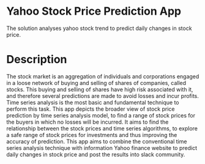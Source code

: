 # Yahoo Stock Price Prediction App
The solution analyses yahoo stock trend to predict daily changes in stock price.

# Description
The stock market is an aggregation of individuals and corporations engaged in a loose network of buying and selling of shares of companies, called stocks.
This buying and selling of shares have high risk associated with it, and therefore several predictions are made to avoid losses and incur profits.
Time series analysis is the most basic and fundamental technique to perform this task. This app depicts the broader view of stock price prediction by time series analysis model,
to find a range of stock prices for the buyers in which no losses will be incurred. It aims to find the relationship between the stock prices and
time series algorithms, to explore a safe range of stock prices for investments and thus improving the accuracy of prediction. This app aims to combine the conventional time series
analysis technique with information Yahoo finance website to predict daily changes in stock price and post the results into slack community.
